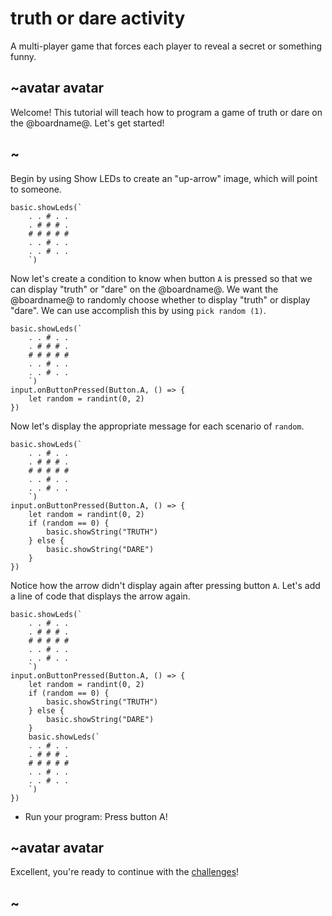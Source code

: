 # truth or dare activity

A multi-player game that forces each player to reveal a secret or something funny.

## ~avatar avatar



Welcome! This tutorial will teach how to program a game of truth or dare on the @boardname@. Let's get started!

## ~

Begin by using Show LEDs to create an "up-arrow" image, which will point to someone.

```blocks
basic.showLeds(`
    . . # . .
    . # # # .
    # # # # #
    . . # . .
    . . # . .
    `)

```

Now let's create a condition to know when button `A` is pressed so that we can display "truth" or "dare" on the @boardname@. We want the @boardname@ to randomly choose whether to display "truth" or display "dare". We can use accomplish this by using `pick random (1)`.

```blocks
basic.showLeds(`
    . . # . .
    . # # # .
    # # # # #
    . . # . .
    . . # . .
    `)
input.onButtonPressed(Button.A, () => {
    let random = randint(0, 2)
})
```

Now let's display the appropriate message for each scenario of `random`.

```blocks
basic.showLeds(`
    . . # . .
    . # # # .
    # # # # #
    . . # . .
    . . # . .
    `)
input.onButtonPressed(Button.A, () => {
    let random = randint(0, 2)
    if (random == 0) {
        basic.showString("TRUTH")
    } else {
        basic.showString("DARE")
    }
})
```



Notice how the arrow didn't display again after pressing button `A`. Let's add a line of code that displays the arrow again.

```blocks
basic.showLeds(`
    . . # . .
    . # # # .
    # # # # #
    . . # . .
    . . # . .
    `)
input.onButtonPressed(Button.A, () => {
    let random = randint(0, 2)
    if (random == 0) {
        basic.showString("TRUTH")
    } else {
        basic.showString("DARE")
    }
    basic.showLeds(`
    . . # . .
    . # # # .
    # # # # #
    . . # . .
    . . # . .
    `)
})

```

* Run your program: Press button A!

## ~avatar avatar

Excellent, you're ready to continue with the [challenges](/lessons/truth-or-dare/challenges)!

## ~

